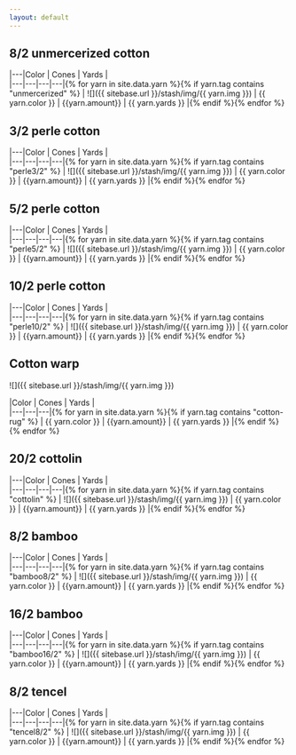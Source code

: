 ```yaml
---
layout: default
---
```


## 8/2 unmercerized cotton

|---|Color | Cones | Yards |  
|---|---|---|---|{% for yarn in site.data.yarn %}{% if yarn.tag contains "unmercerized" %}
| ![]({{ sitebase.url }}/stash/img/{{ yarn.img }}) | {{ yarn.color }} | {{yarn.amount}} | {{ yarn.yards }} |{% endif %}{% endfor %}


## 3/2 perle cotton

|---|Color | Cones | Yards |  
|---|---|---|---|{% for yarn in site.data.yarn %}{% if yarn.tag contains "perle3/2" %}
| ![]({{ sitebase.url }}/stash/img/{{ yarn.img }}) | {{ yarn.color }} | {{yarn.amount}} | {{ yarn.yards }} |{% endif %}{% endfor %}


## 5/2 perle cotton

|---|Color | Cones | Yards |  
|---|---|---|---|{% for yarn in site.data.yarn %}{% if yarn.tag contains "perle5/2" %}
| ![]({{ sitebase.url }}/stash/img/{{ yarn.img }}) | {{ yarn.color }} | {{yarn.amount}} | {{ yarn.yards }} |{% endif %}{% endfor %}


## 10/2 perle cotton

|---|Color | Cones | Yards |  
|---|---|---|---|{% for yarn in site.data.yarn %}{% if yarn.tag contains "perle10/2" %}
| ![]({{ sitebase.url }}/stash/img/{{ yarn.img }}) | {{ yarn.color }} | {{yarn.amount}} | {{ yarn.yards }} |{% endif %}{% endfor %}


## Cotton warp
![]({{ sitebase.url }}/stash/img/{{ yarn.img }})

|Color | Cones | Yards |  
|---|---|---|{% for yarn in site.data.yarn %}{% if yarn.tag contains "cotton-rug" %}
| {{ yarn.color }} | {{yarn.amount}} | {{ yarn.yards }} |{% endif %}{% endfor %}


## 20/2 cottolin

|---|Color | Cones | Yards |  
|---|---|---|---|{% for yarn in site.data.yarn %}{% if yarn.tag contains "cottolin" %}
| ![]({{ sitebase.url }}/stash/img/{{ yarn.img }}) | {{ yarn.color }} | {{yarn.amount}} | {{ yarn.yards }} |{% endif %}{% endfor %}


## 8/2 bamboo

|---|Color | Cones | Yards |  
|---|---|---|---|{% for yarn in site.data.yarn %}{% if yarn.tag contains "bamboo8/2" %}
| ![]({{ sitebase.url }}/stash/img/{{ yarn.img }}) | {{ yarn.color }} | {{yarn.amount}} | {{ yarn.yards }} |{% endif %}{% endfor %}


## 16/2 bamboo

|---|Color | Cones | Yards |  
|---|---|---|---|{% for yarn in site.data.yarn %}{% if yarn.tag contains "bamboo16/2" %}
| ![]({{ sitebase.url }}/stash/img/{{ yarn.img }}) | {{ yarn.color }} | {{yarn.amount}} | {{ yarn.yards }} |{% endif %}{% endfor %}


## 8/2 tencel

|---|Color | Cones | Yards |  
|---|---|---|---|{% for yarn in site.data.yarn %}{% if yarn.tag contains "tencel8/2" %}
| ![]({{ sitebase.url }}/stash/img/{{ yarn.img }}) | {{ yarn.color }} | {{yarn.amount}} | {{ yarn.yards }} |{% endif %}{% endfor %}
